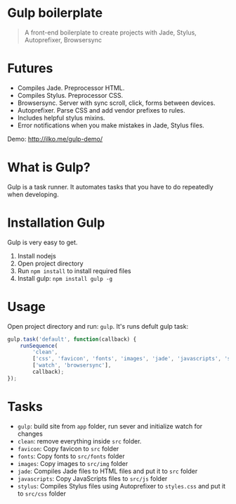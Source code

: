 # Gulp boilerplate
> A front-end boilerplate to create projects with Jade, Stylus, Autoprefixer, Browsersync


# Futures
- Compiles Jade. Preprocessor HTML.
- Compiles Stylus. Preprocessor CSS.
- Browsersync. Server with sync scroll, click, forms between devices.
- Autoprefixer. Parse CSS and add vendor prefixes to rules.
- Includes helpful stylus mixins.
- Error notifications when you make mistakes in Jade, Stylus files.

Demo: http://ilko.me/gulp-demo/


# What is Gulp?
Gulp is a task runner. It automates tasks that you have to do repeatedly when developing.


# Installation Gulp
Gulp is very easy to get.
1. Install nodejs
2. Open project directory
3. Run `npm install` to install required files
4. Install gulp: `npm install gulp -g`


# Usage
Open project directory and run: `gulp`. It's runs defult gulp task:
```JavaScript
gulp.task('default', function(callback) {
	runSequence(
		'clean',
		['css', 'favicon', 'fonts', 'images', 'jade', 'javascripts', 'stylus'],
		['watch', 'browsersync'],
		callback);
});
```


# Tasks
- `gulp`: build site from `app` folder, run sever and initialize watch for changes
- `clean`: remove everything inside `src` folder.
- `favicon`: Copy favicon to `src` folder
- `fonts`: Copy fonts to `src/fonts` folder
- `images`: Copy images to `src/img` folder
- `jade`: Compiles Jade files to HTML files and put it to `src` folder
- `javascripts`: Copy JavaScripts files to `src/js` folder
- `stylus`: Compiles Stylus files using Autoprefixer to `styles.css` and put it to `src/css` folder
